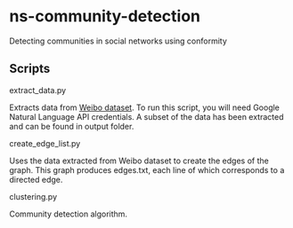 # ns-community-detection
Detecting communities in social networks using conformity

## Scripts

extract_data.py

   Extracts data from [Weibo dataset](https://www.dropbox.com/s/vbjb46kpb5xx948/retweetWithContent.7z). To run this script, you will need Google Natural Language API credentials. A subset of the data has been extracted and can be found in output folder.

create_edge_list.py

   Uses the data extracted from Weibo dataset to create the edges of the graph. This graph produces edges.txt, each line of which corresponds to a directed edge.

clustering.py

   Community detection algorithm.
